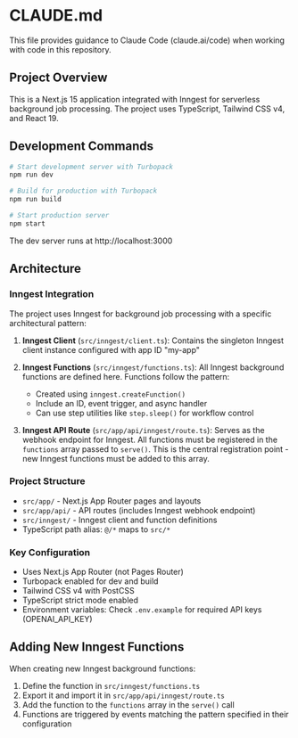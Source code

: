 # CLAUDE.md

This file provides guidance to Claude Code (claude.ai/code) when working with code in this repository.

## Project Overview

This is a Next.js 15 application integrated with Inngest for serverless background job processing. The project uses TypeScript, Tailwind CSS v4, and React 19.

## Development Commands

```bash
# Start development server with Turbopack
npm run dev

# Build for production with Turbopack
npm run build

# Start production server
npm start
```

The dev server runs at http://localhost:3000

## Architecture

### Inngest Integration

The project uses Inngest for background job processing with a specific architectural pattern:

1. **Inngest Client** (`src/inngest/client.ts`): Contains the singleton Inngest client instance configured with app ID "my-app"

2. **Inngest Functions** (`src/inngest/functions.ts`): All Inngest background functions are defined here. Functions follow the pattern:
   - Created using `inngest.createFunction()`
   - Include an ID, event trigger, and async handler
   - Can use step utilities like `step.sleep()` for workflow control

3. **Inngest API Route** (`src/app/api/inngest/route.ts`): Serves as the webhook endpoint for Inngest. All functions must be registered in the `functions` array passed to `serve()`. This is the central registration point - new Inngest functions must be added to this array.

### Project Structure

- `src/app/` - Next.js App Router pages and layouts
- `src/app/api/` - API routes (includes Inngest webhook endpoint)
- `src/inngest/` - Inngest client and function definitions
- TypeScript path alias: `@/*` maps to `src/*`

### Key Configuration

- Uses Next.js App Router (not Pages Router)
- Turbopack enabled for dev and build
- Tailwind CSS v4 with PostCSS
- TypeScript strict mode enabled
- Environment variables: Check `.env.example` for required API keys (OPENAI_API_KEY)

## Adding New Inngest Functions

When creating new Inngest background functions:

1. Define the function in `src/inngest/functions.ts`
2. Export it and import it in `src/app/api/inngest/route.ts`
3. Add the function to the `functions` array in the `serve()` call
4. Functions are triggered by events matching the pattern specified in their configuration
